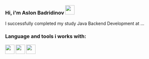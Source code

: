 ### Hi, i'm Aslon Badridinov <img src="https://media3.giphy.com/media/v1.Y2lkPTc5MGI3NjExMDFiZTQzMzJmN2FmZTZjNmRjYmVjZDE1ZWZmZmQ5NTNlZDJhMzgwMSZlcD12MV9pbnRlcm5hbF9naWZzX2dpZklkJmN0PXM/gM5qFksULw54NMWyry/giphy.gif" width="30px">

 I successfully completed my study Java Backend Development at ...
<a href="https://online.pdp.uz/">
<a/> <br /> 


 ### Language and tools i works with:
 <code><img src="https://logos-download.com/wp-content/uploads/2016/10/Java_logo_icon.png" width="30px"></code>
 <code><img src="https://camo.githubusercontent.com/f9309e86243765d6414410c4b273a9e6a75ad0dce388e90f00b07870e678c652/68747470733a2f2f7777772e646172696177616e2e636f6d2f6d656469612f696d616765732f746563682d737072696e672d626f6f742e77696474682d313032342e706e67" width="30px"></code>
<code><img src="https://1000logos.net/wp-content/uploads/2020/08/PostgreSQL-Logo.png" width="30px"></code>
 
